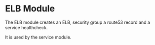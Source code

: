 # ELB Module
The ELB module creates an ELB, security group a route53 record and a service healthcheck.

It is used by the service module.
